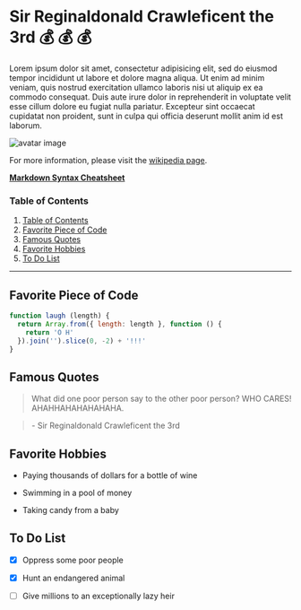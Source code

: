 # Sir Reginaldonald Crawleficent the 3rd :moneybag: :moneybag: :moneybag:

Lorem ipsum dolor sit amet, consectetur adipisicing elit, sed do eiusmod tempor incididunt ut labore et dolore magna aliqua. Ut enim ad minim veniam, quis nostrud exercitation ullamco laboris nisi ut aliquip ex ea commodo consequat. Duis aute irure dolor in reprehenderit in voluptate velit esse cillum dolore eu fugiat nulla pariatur. Excepteur sint occaecat cupidatat non proident, sunt in culpa qui officia deserunt mollit anim id est laborum.

![avatar image](http://www.saic.edu/150/sites/default/files/Monopoly.jpg)

For more information, please visit the [wikipedia page](https://en.wikipedia.org/wiki/Downton_Abbey).

**[Markdown Syntax Cheatsheet](https://guides.github.com/pdfs/markdown-cheatsheet-online.pdf)**

### Table of Contents

1. [Table of Contents](#table-of-contents)
1. [Favorite Piece of Code](#favorite-piece-of-code)
1. [Famous Quotes](#famous-quotes)
1. [Favorite Hobbies](#favorite-hobbies)
1. [To Do List](#to-do-list)

---

## Favorite Piece of Code

```js
function laugh (length) {
  return Array.from({ length: length }, function () {
    return 'O H'
  }).join('').slice(0, -2) + '!!!'
}
```

## Famous Quotes

> What did one poor person say to the other poor person? WHO CARES! AHAHHAHAHAHAHAHA.

> \- Sir Reginaldonald Crawleficent the 3rd

## Favorite Hobbies

* Paying thousands of dollars for a bottle of wine

* Swimming in a pool of money

* Taking candy from a baby

## To Do List

- [x] Oppress some poor people

- [x] Hunt an endangered animal

- [ ] Give millions to an exceptionally lazy heir
